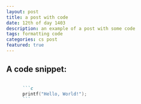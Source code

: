 ```yaml
---
layout: post
title: a post with code
date: 12th of day 1403
description: an example of a post with some code
tags: formatting code
categories: cs post
featured: true
---
```


## A code snippet:


````markdown

      ```c
      printf("Hello, World!");
      ```

````
